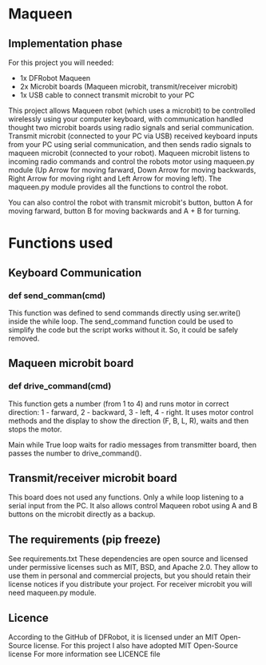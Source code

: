# Maqueen
## Implementation phase

For this project you will needed:
* 1x DFRobot Maqueen
* 2x Microbit boards (Maqueen microbit, transmit/receiver microbit)
* 1x USB cable to connect transmit microbit to your PC

This project allows Maqueen robot (which uses a microbit) to be controlled wirelessly using your computer keyboard, with communication handled thought two microbit boards using radio signals and serial communication. Transmit microbit (connected to your PC via USB) received keyboard inputs from your PC using serial communication, and then sends radio signals to maqueen microbit (connected to your robot). Maqueen microbit listens to incoming radio commands and control the robots motor using maqueen.py module (Up Arrow for moving farward, Down Arrow for moving backwards, Right Arrow for moving right and Left Arrow for moving left). The maqueen.py module provides all the functions to control the robot. 

You can also control the robot with transmit microbit's button, button A for moving farward, button B for moving backwards and A + B for turning. 

# Functions used
## Keyboard Communication
### def send_comman(cmd) 
This function was defined to send commands directly using ser.write() inside the while loop. The send_command function could be used to simplify the code but the script works without it. So, it could be safely removed. 

## Maqueen microbit board
### def drive_command(cmd)
This function gets a number (from 1 to 4) and runs motor in correct direction: 1 - farward, 2 - backward, 3 - left, 4 - right. It uses motor control methods and the display to show the direction (F, B, L, R), waits and then stops the motor. 

Main while True loop waits for radio messages from transmitter board, then passes the number to drive_command().

## Transmit/receiver microbit board
This board does not used any functions. Only a while loop listening to a serial input from the PC.
It also allows control Maqueen robot using A and B buttons on the microbit directly as a backup. 

## The requirements (pip freeze)
See requirements.txt 
These dependencies are open source and licensed under permissive licenses such as MIT, BSD, and Apache 2.0. They allow to use them in personal and commercial projects, but you should retain their license notices if you distribute your project.
For receiver microbit you will need maqueen.py module.

## Licence
According to the GitHub of DFRobot, it is licensed under an MIT Open-Source license.
For this project I also have adopted MIT Open-Source license
For more information see LICENCE file
